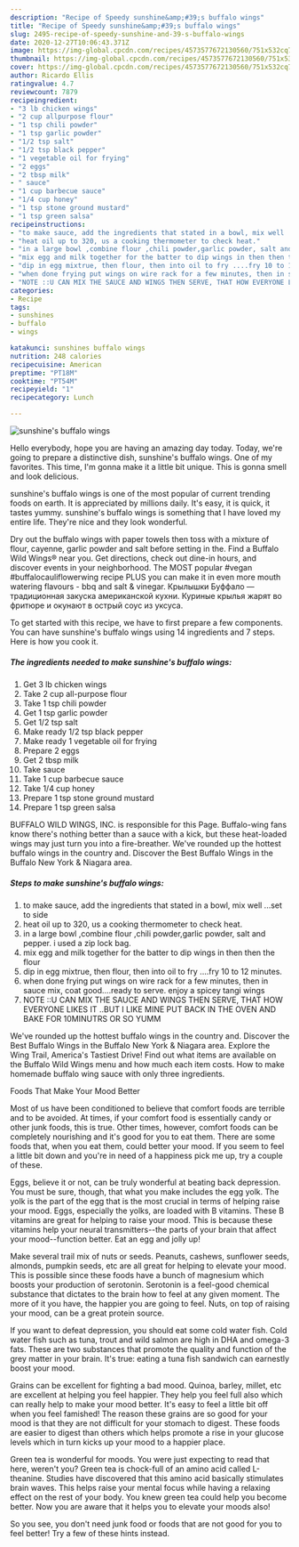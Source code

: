 ```yaml
---
description: "Recipe of Speedy sunshine&amp;#39;s buffalo wings"
title: "Recipe of Speedy sunshine&amp;#39;s buffalo wings"
slug: 2495-recipe-of-speedy-sunshine-and-39-s-buffalo-wings
date: 2020-12-27T10:06:43.371Z
image: https://img-global.cpcdn.com/recipes/4573577672130560/751x532cq70/sunshines-buffalo-wings-recipe-main-photo.jpg
thumbnail: https://img-global.cpcdn.com/recipes/4573577672130560/751x532cq70/sunshines-buffalo-wings-recipe-main-photo.jpg
cover: https://img-global.cpcdn.com/recipes/4573577672130560/751x532cq70/sunshines-buffalo-wings-recipe-main-photo.jpg
author: Ricardo Ellis
ratingvalue: 4.7
reviewcount: 7879
recipeingredient:
- "3 lb chicken wings"
- "2 cup allpurpose flour"
- "1 tsp chili powder"
- "1 tsp garlic powder"
- "1/2 tsp salt"
- "1/2 tsp black pepper"
- "1 vegetable oil for frying"
- "2 eggs"
- "2 tbsp milk"
- " sauce"
- "1 cup barbecue sauce"
- "1/4 cup honey"
- "1 tsp stone ground mustard"
- "1 tsp green salsa"
recipeinstructions:
- "to make sauce, add the ingredients that stated in a bowl, mix well ...set to side"
- "heat oil up to 320, us a cooking thermometer to check heat."
- "in a large bowl ,combine flour ,chili powder,garlic powder, salt and pepper. i used a zip lock bag."
- "mix egg and milk together for the batter to dip wings in then then the flour"
- "dip in egg mixtrue, then flour, then into oil to fry ....fry 10 to 12 minutes."
- "when done frying put wings on wire rack for a few minutes, then in sauce mix, coat good....ready to serve. enjoy a spicey tangi wings"
- "NOTE ::U CAN MIX THE SAUCE AND WINGS THEN SERVE, THAT HOW EVERYONE LIKES IT ..BUT I LIKE MINE PUT BACK IN THE OVEN AND BAKE FOR 10MINUTRS OR SO YUMM"
categories:
- Recipe
tags:
- sunshines
- buffalo
- wings

katakunci: sunshines buffalo wings 
nutrition: 248 calories
recipecuisine: American
preptime: "PT18M"
cooktime: "PT54M"
recipeyield: "1"
recipecategory: Lunch

---
```



![sunshine&#39;s buffalo wings](https://img-global.cpcdn.com/recipes/4573577672130560/751x532cq70/sunshines-buffalo-wings-recipe-main-photo.jpg)

Hello everybody, hope you are having an amazing day today. Today, we're going to prepare a distinctive dish, sunshine&#39;s buffalo wings. One of my favorites. This time, I'm gonna make it a little bit unique. This is gonna smell and look delicious.

sunshine&#39;s buffalo wings is one of the most popular of current trending foods on earth. It is appreciated by millions daily. It's easy, it is quick, it tastes yummy. sunshine&#39;s buffalo wings is something that I have loved my entire life. They're nice and they look wonderful.

Dry out the buffalo wings with paper towels then toss with a mixture of flour, cayenne, garlic powder and salt before setting in the. Find a Buffalo Wild Wings® near you. Get directions, check out dine-in hours, and discover events in your neighborhood. The MOST popular #vegan #buffalocauliflowerwing recipe PLUS you can make it in even more mouth watering flavours - bbq and salt &amp; vinegar. Крылышки Буффало — традиционная закуска американской кухни. Куриные крылья жарят во фритюре и окунают в острый соус из уксуса.


To get started with this recipe, we have to first prepare a few components. You can have sunshine&#39;s buffalo wings using 14 ingredients and 7 steps. Here is how you cook it.

<!--inarticleads1-->

##### The ingredients needed to make sunshine&#39;s buffalo wings:

1. Get 3 lb chicken wings
1. Take 2 cup all-purpose flour
1. Take 1 tsp chili powder
1. Get 1 tsp garlic powder
1. Get 1/2 tsp salt
1. Make ready 1/2 tsp black pepper
1. Make ready 1 vegetable oil for frying
1. Prepare 2 eggs
1. Get 2 tbsp milk
1. Take  sauce
1. Take 1 cup barbecue sauce
1. Take 1/4 cup honey
1. Prepare 1 tsp stone ground mustard
1. Prepare 1 tsp green salsa


BUFFALO WILD WINGS, INC. is responsible for this Page. Buffalo-wing fans know there&#39;s nothing better than a sauce with a kick, but these heat-loaded wings may just turn you into a fire-breather. We&#39;ve rounded up the hottest buffalo wings in the country and. Discover the Best Buffalo Wings in the Buffalo New York &amp; Niagara area. 

<!--inarticleads2-->

##### Steps to make sunshine&#39;s buffalo wings:

1. to make sauce, add the ingredients that stated in a bowl, mix well ...set to side
1. heat oil up to 320, us a cooking thermometer to check heat.
1. in a large bowl ,combine flour ,chili powder,garlic powder, salt and pepper. i used a zip lock bag.
1. mix egg and milk together for the batter to dip wings in then then the flour
1. dip in egg mixtrue, then flour, then into oil to fry ....fry 10 to 12 minutes.
1. when done frying put wings on wire rack for a few minutes, then in sauce mix, coat good....ready to serve. enjoy a spicey tangi wings
1. NOTE ::U CAN MIX THE SAUCE AND WINGS THEN SERVE, THAT HOW EVERYONE LIKES IT ..BUT I LIKE MINE PUT BACK IN THE OVEN AND BAKE FOR 10MINUTRS OR SO YUMM


We&#39;ve rounded up the hottest buffalo wings in the country and. Discover the Best Buffalo Wings in the Buffalo New York &amp; Niagara area. Explore the Wing Trail, America&#39;s Tastiest Drive! Find out what items are available on the Buffalo Wild Wings menu and how much each item costs. How to make homemade buffalo wing sauce with only three ingredients. 

Foods That Make Your Mood Better


Most of us have been conditioned to believe that comfort foods are terrible and to be avoided. At times, if your comfort food is essentially candy or other junk foods, this is true. Other times, however, comfort foods can be completely nourishing and it's good for you to eat them. There are some foods that, when you eat them, could better your mood. If you seem to feel a little bit down and you're in need of a happiness pick me up, try a couple of these.

Eggs, believe it or not, can be truly wonderful at beating back depression. You must be sure, though, that what you make includes the egg yolk. The yolk is the part of the egg that is the most crucial in terms of helping raise your mood. Eggs, especially the yolks, are loaded with B vitamins. These B vitamins are great for helping to raise your mood. This is because these vitamins help your neural transmitters--the parts of your brain that affect your mood--function better. Eat an egg and jolly up!

Make several trail mix of nuts or seeds. Peanuts, cashews, sunflower seeds, almonds, pumpkin seeds, etc are all great for helping to elevate your mood. This is possible since these foods have a bunch of magnesium which boosts your production of serotonin. Serotonin is a feel-good chemical substance that dictates to the brain how to feel at any given moment. The more of it you have, the happier you are going to feel. Nuts, on top of raising your mood, can be a great protein source.

If you want to defeat depression, you should eat some cold water fish. Cold water fish such as tuna, trout and wild salmon are high in DHA and omega-3 fats. These are two substances that promote the quality and function of the grey matter in your brain. It's true: eating a tuna fish sandwich can earnestly boost your mood. 

Grains can be excellent for fighting a bad mood. Quinoa, barley, millet, etc are excellent at helping you feel happier. They help you feel full also which can really help to make your mood better. It's easy to feel a little bit off when you feel famished! The reason these grains are so good for your mood is that they are not difficult for your stomach to digest. These foods are easier to digest than others which helps promote a rise in your glucose levels which in turn kicks up your mood to a happier place.

Green tea is wonderful for moods. You were just expecting to read that here, weren't you? Green tea is chock-full of an amino acid called L-theanine. Studies have discovered that this amino acid basically stimulates brain waves. This helps raise your mental focus while having a relaxing effect on the rest of your body. You knew green tea could help you become better. Now you are aware that it helps you to elevate your moods also!

So you see, you don't need junk food or foods that are not good for you to feel better! Try  a few  of  these  hints  instead.

